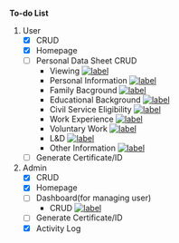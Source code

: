 <strong>To-do List</strong>

1. User
    - [x] CRUD
    - [x] Homepage
    - [ ] Personal Data Sheet CRUD
        - Viewing [![label](https://img.shields.io/badge/status-in--progress-orange)](#)
        - Personal Information [![label](https://img.shields.io/badge/status-complete-green)](#)
        - Family Bacground [![label](https://img.shields.io/badge/status-complete-green)](#)
        - Educational Background [![label](https://img.shields.io/badge/status-complete-green)](#)
        - Civil Service Eligibility [![label](https://img.shields.io/badge/status-complete-green)](#)
        - Work Experience [![label](https://img.shields.io/badge/status-complete-green)](#)
        - Voluntary Work [![label](https://img.shields.io/badge/status-in--progress-orange)](#)
        - L&D [![label](https://img.shields.io/badge/status-halted-red)](#)
        - Other Information [![label](https://img.shields.io/badge/status-halted-red)](#)
    - [ ] Generate Certificate/ID

2. Admin
    - [x] CRUD
    - [x] Homepage
    - [ ] Dashboard(for managing user)
        - CRUD [![label](https://img.shields.io/badge/status-in--progress-orange)](#)
    - [ ] Generate Certificate/ID
    - [x] Activity Log

<!-- USE THIS AS LABEL
[![label](https://img.shields.io/badge/status-done-blue)](#)
[![label](https://img.shields.io/badge/status-halted-red)](#)
[![label](https://img.shields.io/badge/status-in--progress-orange)](#)
[![label](https://img.shields.io/badge/status-complete-green)](#)
 -->